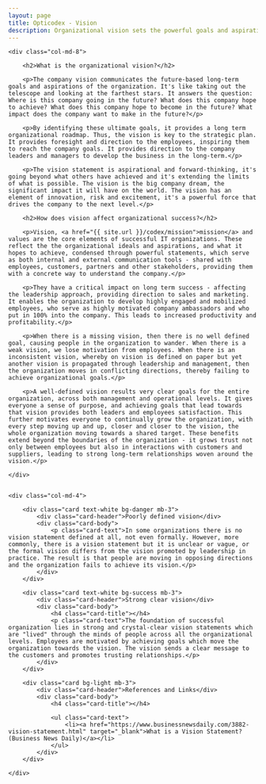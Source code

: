 ```yaml
---
layout: page
title: Opticodex - Vision
description: Organizational vision sets the powerful goals and aspirations for high performance IT organizations
---
```


<div class="row">

	<div class="col-md-8">

		<h2>What is the organizational vision?</h2>

		<p>The company vision communicates the future-based long-term goals and aspirations of the organization. It's like taking out the telescope and looking at the farthest stars. It answers the question: Where is this company going in the future? What does this company hope to achieve? What does this company hope to become in the future? What impact does the company want to make in the future?</p>

		<p>By identifying these ultimate goals, it provides a long term organizational roadmap. Thus, the vision is key to the strategic plan. It provides foresight and direction to the employees, inspiring them to reach the company goals. It provides direction to the company leaders and managers to develop the business in the long-term.</p>

		<p>The vision statement is aspirational and forward-thinking, it's going beyond what others have achieved and it's extending the limits of what is possible. The vision is the big company dream, the significant impact it will have on the world. The vision has an element of innovation, risk and excitement, it's a powerful force that drives the company to the next level.</p>

		<h2>How does vision affect organizational success?</h2>

		<p>Vision, <a href="{{ site.url }}/codex/mission">mission</a> and values are the core elements of successful IT organizations. These reflect the the organizational ideals and aspirations, and what it hopes to achieve, condensed through powerful statements, which serve as both internal and external communication tools - shared with employees, customers, partners and other stakeholders, providing them with a concrete way to understand the company.</p>

		<p>They have a critical impact on long term success - affecting the leadership approach, providing direction to sales and marketing. It enables the organization to develop highly engaged and mobilized employees, who serve as highly motivated company ambassadors and who put in 100% into the company. This leads to increased productivity and profitability.</p>
	
		<p>When there is a missing vision, then there is no well defined goal, causing people in the organization to wander. When there is a weak vision, we lose motivation from employees. When there is an inconsistent vision, whereby on vision is defined on paper but yet another vision is propagated through leadership and management, then the organization moves in conflicting directions, thereby failing to achieve organizational goals.</p>
	
		<p>A well-defined vision results very clear goals for the entire organization, across both management and operational levels. It gives everyone a sense of purpose, and achieving goals that lead towards that vision provides both leaders and employees satisfaction. This further motivates everyone to continually grow the organization, with every step moving up and up, closer and closer to the vision, the whole organization moving towards a shared target. These benefits extend beyond the boundaries of the organization - it grows trust not only between employees but also in interactions with customers and suppliers, leading to strong long-term relationships woven around the vision.</p>
	
	</div>

	
	<div class="col-md-4">
		
		<div class="card text-white bg-danger mb-3">
			<div class="card-header">Poorly defined vision</div>
			<div class="card-body">
				<p class="card-text">In some organizations there is no vision statement defined at all, not even formally. However, more commonly, there is a vision statement but it is unclear or vague, or the formal vision differs from the vision promoted by leadership in practice. The result is that people are moving in opposing directions and the organization fails to achieve its vision.</p>
			</div>
		</div>

		<div class="card text-white bg-success mb-3">
			<div class="card-header">Strong clear vision</div>
			<div class="card-body">
				<h4 class="card-title"></h4>
				<p class="card-text">The foundation of successful organization lies in strong and crystal-clear vision statements which are "lived" through the minds of people across all the organizational levels. Employees are motivated by achieving goals which move the organization towards the vision. The vision sends a clear message to the customers and promotes trusting relationships.</p>
			</div>
		</div>
		
		<div class="card bg-light mb-3">
			<div class="card-header">References and Links</div>
			<div class="card-body">
				<h4 class="card-title"></h4>
				
				<ul class="card-text">
					<li><a href="https://www.businessnewsdaily.com/3882-vision-statement.html" target="_blank">What is a Vision Statement? (Business News Daily)</a></li>
				</ul>
			</div>
		</div>
	
	</div>

</div>




